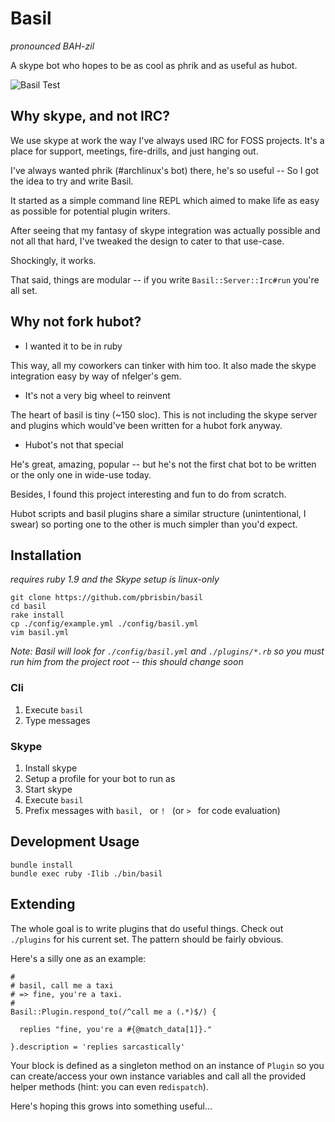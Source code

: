 # Basil

*pronounced BAH-zil*

A skype bot who hopes to be as cool as phrik and as useful as hubot.

![Basil Test](http://pbrisbin.com/static/fileshare/basil_test.png)

## Why skype, and not IRC?

We use skype at work the way I've always used IRC for FOSS projects. 
It's a place for support, meetings, fire-drills, and just hanging out.

I've always wanted phrik (#archlinux's bot) there, he's so useful -- So 
I got the idea to try and write Basil.

It started as a simple command line REPL which aimed to make life as 
easy as possible for potential plugin writers.

After seeing that my fantasy of skype integration was actually possible 
and not all that hard, I've tweaked the design to cater to that 
use-case.

Shockingly, it works.

That said, things are modular -- if you write `Basil::Server::Irc#run` 
you're all set.

## Why not fork hubot?

* I wanted it to be in ruby

This way, all my coworkers can tinker with him too. It also made the 
skype integration easy by way of nfelger's gem.

* It's not a very big wheel to reinvent

The heart of basil is tiny (~150 sloc). This is not including the skype 
server and plugins which would've been written for a hubot fork anyway.

* Hubot's not that special

He's great, amazing, popular -- but he's not the first chat bot to be 
written or the only one in wide-use today.

Besides, I found this project interesting and fun to do from scratch.

Hubot scripts and basil plugins share a similar structure 
(unintentional, I swear) so porting one to the other is much simpler 
than you'd expect.

## Installation

*requires ruby 1.9 and the Skype setup is linux-only*

    git clone https://github.com/pbrisbin/basil
    cd basil
    rake install
    cp ./config/example.yml ./config/basil.yml
    vim basil.yml

*Note: Basil will look for `./config/basil.yml` and `./plugins/*.rb` so 
you must run him from the project root -- this should change soon*

### Cli

1. Execute `basil`
2. Type messages

### Skype

1. Install skype
2. Setup a profile for your bot to run as
3. Start skype
5. Execute `basil`
6. Prefix messages with `basil, ` or `! ` (or `> ` for code evaluation)

## Development Usage

    bundle install
    bundle exec ruby -Ilib ./bin/basil

## Extending

The whole goal is to write plugins that do useful things. Check out 
`./plugins` for his current set. The pattern should be fairly obvious.

Here's a silly one as an example:

~~~ { .ruby }
#
# basil, call me a taxi
# => fine, you're a taxi.
#
Basil::Plugin.respond_to(/^call me a (.*)$/) {

  replies "fine, you're a #{@match_data[1]}."

}.description = 'replies sarcastically'
~~~

Your block is defined as a singleton method on an instance of `Plugin` 
so you can create/access your own instance variables and call all the 
provided helper methods (hint: you can even re`dispatch`).

Here's hoping this grows into something useful...
